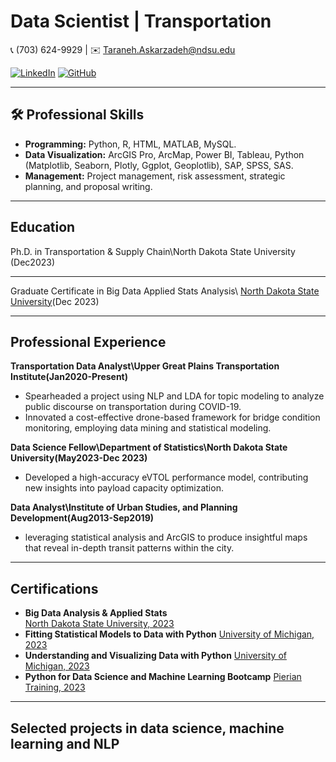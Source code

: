 # Data Scientist | Transportation

📞 (703) 624-9929 | ✉️ [Taraneh.Askarzadeh@ndsu.edu](mailto:Taraneh.Askarzadeh@ndsu.edu)

[![LinkedIn](https://img.shields.io/badge/-LinkedIn-blue?style=flat&logo=LinkedIn&logoColor=white&link=https://linkedin.com/in/taraneh-askarzadeh-ph-d-b974a4b3)](https://linkedin.com/in/taraneh-askarzadeh-ph-d-b974a4b3)
[![GitHub](https://img.shields.io/badge/-GitHub-black?style=flat&logo=GitHub&logoColor=white&link=https://github.com/TaranehAskarzadeh)](https://github.com/TaranehAskarzadeh)

---

## 🛠 Professional Skills

- **Programming:** Python, R, HTML, MATLAB, MySQL.
- **Data Visualization:** ArcGIS Pro, ArcMap, Power BI, Tableau, Python (Matplotlib, Seaborn, Plotly, Ggplot, Geoplotlib), SAP, SPSS, SAS.
- **Management:** Project management, risk assessment, strategic planning, and proposal writing.

---

##  Education

Ph.D. in Transportation & Supply Chain\North Dakota State University (Dec2023)

---
Graduate Certificate in Big Data Applied Stats Analysis\ [North Dakota State University](https://www.parchment.com/u/award/83d69a01410dc0aebd33f3b4c973afad)(Dec 2023)

---

## Professional Experience

**Transportation Data Analyst\Upper Great Plains Transportation Institute(Jan2020-Present)**
- Spearheaded a project using NLP and LDA for topic modeling to analyze public discourse on transportation during COVID-19.
- Innovated a cost-effective drone-based framework for bridge condition monitoring, employing data mining and statistical modeling.

**Data Science Fellow\Department of Statistics\North Dakota State University(May2023-Dec 2023)**
- Developed a high-accuracy eVTOL performance model, contributing new insights into payload capacity optimization.

**Data Analyst\Institute of Urban Studies, and Planning Development(Aug2013-Sep2019)**
- leveraging statistical analysis and ArcGIS to produce insightful maps that reveal in-depth transit patterns within the city.
---

## Certifications

- **Big Data Analysis & Applied Stats**       
  [North Dakota State University, 2023](https://www.parchment.com/u/award/83d69a01410dc0aebd33f3b4c973afad)
- **Fitting Statistical Models to Data with Python**
  [University of Michigan, 2023](https://www.coursera.org/account/accomplishments/certificate/5KXUGKKKFJJR)
- **Understanding and Visualizing Data with Python** 
[University of Michigan, 2023](https://www.coursera.org/account/accomplishments/verify/FY5V7DVXVBJX?utm_source=link&utm_medium=certificate&utm_content=cert_image&utm_campaign=sharing_cta&utm_product=course)
- **Python for Data Science and Machine Learning Bootcamp** 
 [Pierian Training, 2023](https://www.udemy.com/certificate/UC-7b95569e-0d5c-4a9b-a386-e3263f4d73c6/)
---

## Selected projects in data science, machine learning and NLP
